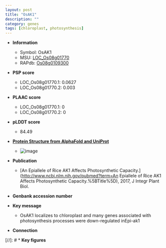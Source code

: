 ```yaml
---
layout: post
title: "OsAK1"
description: ""
category: genes
tags: [chloroplast, photosynthesis]
---
```


* **Information**  
    + Symbol: OsAK1  
    + MSU: [LOC_Os08g01770](http://rice.plantbiology.msu.edu/cgi-bin/ORF_infopage.cgi?orf=LOC_Os08g01770)  
    + RAPdb: [Os08g0109300](http://rapdb.dna.affrc.go.jp/viewer/gbrowse_details/irgsp1?name=Os08g0109300)  

* **PSP score**  
    + LOC_Os08g01770.1: 0.0627 
    + LOC_Os08g01770.2: 0.003 

* **PLAAC score**  
    + LOC_Os08g01770.1: 0 
    + LOC_Os08g01770.2: 0 

* **pLDDT score**
    + 84.49

* **[Protein Structure from AlphaFold and UniProt](https://www.uniprot.org/uniprotkb/Q6ZC69/entry#structure)**
    + ![image](https://ricepsp.github.io/images/Q6/AF-Q6ZC69-F1.png)

* **Publication**  
    + [An Epiallele of Rice AK1 Affects Photosynthetic Capacity.](http://www.ncbi.nlm.nih.gov/pubmed?term=An Epiallele of Rice AK1 Affects Photosynthetic Capacity.%5BTitle%5D), 2017, J Integr Plant Biol.

* **Genbank accession number**  

* **Key message**  
    + OsAK1 localizes to chloroplast and many genes associated with photosynthesis processes were down-regulated inEpi-ak1

* **Connection**  

[//]: # * **Key figures**  


